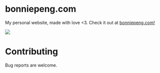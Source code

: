 # bonniepeng.com

My personal website, made with love <3.
Check it out at [bonniepeng.com!](https://bonniepeng.com/)

[<img src="https://github.com/bonniepeng2002/bonniepeng2002.github.io/blob/master/pictures/preview2.PNG">](https://bonniepeng.com/)

# Contributing
Bug reports are welcome.
